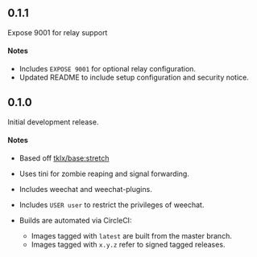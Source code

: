 ## 0.1.1

Expose 9001 for relay support

#### Notes

- Includes ``EXPOSE 9001`` for optional relay configuration.
- Updated README to include setup configuration and security notice.

## 0.1.0

Initial development release.

#### Notes

- Based off [tklx/base:stretch](https://github.com/tklx/base)
- Uses tini for zombie reaping and signal forwarding.
- Includes weechat and weechat-plugins.
- Includes ``USER user`` to restrict the privileges of weechat.

- Builds are automated via CircleCI:

    - Images tagged with ``latest`` are built from the master branch.
    - Images tagged with ``x.y.z`` refer to signed tagged releases.

